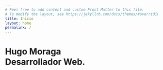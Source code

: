 ```yaml
---
# Feel free to add content and custom Front Matter to this file.
# To modify the layout, see https://jekyllrb.com/docs/themes/#overriding-theme-defaults
title: Inicio
layout: home
permalink: /
---
```


<h1 class="text-6xl  my-auto mx-auto  md:mx-48 ">
    Hugo Moraga <br />
    <span class="text-teal-400">Desarrollador Web.</span>
</h1>